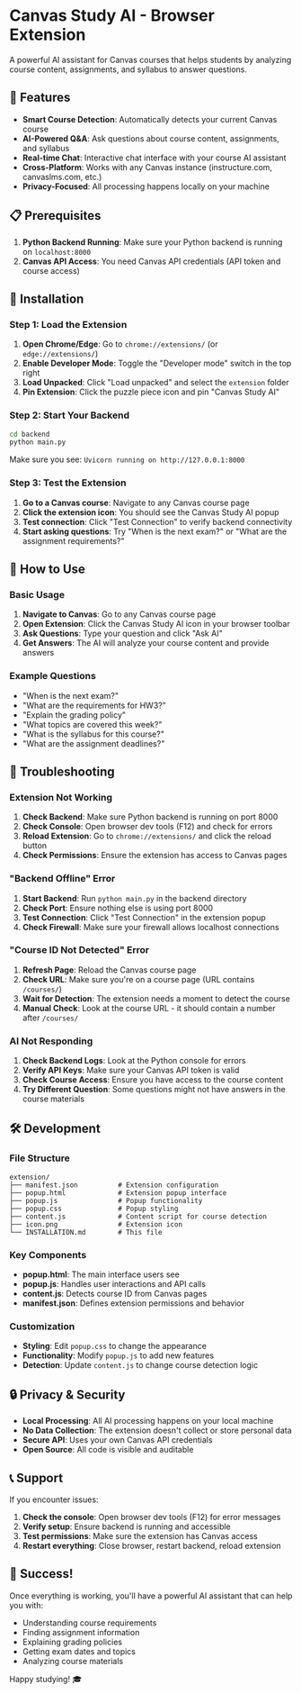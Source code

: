 # Canvas Study AI - Browser Extension

A powerful AI assistant for Canvas courses that helps students by analyzing course content, assignments, and syllabus to answer questions.

## 🚀 Features

- **Smart Course Detection**: Automatically detects your current Canvas course
- **AI-Powered Q&A**: Ask questions about course content, assignments, and syllabus
- **Real-time Chat**: Interactive chat interface with your course AI assistant
- **Cross-Platform**: Works with any Canvas instance (instructure.com, canvaslms.com, etc.)
- **Privacy-Focused**: All processing happens locally on your machine

## 📋 Prerequisites

1. **Python Backend Running**: Make sure your Python backend is running on `localhost:8000`
2. **Canvas API Access**: You need Canvas API credentials (API token and course access)

## 🔧 Installation

### Step 1: Load the Extension

1. **Open Chrome/Edge**: Go to `chrome://extensions/` (or `edge://extensions/`)
2. **Enable Developer Mode**: Toggle the "Developer mode" switch in the top right
3. **Load Unpacked**: Click "Load unpacked" and select the `extension` folder
4. **Pin Extension**: Click the puzzle piece icon and pin "Canvas Study AI"

### Step 2: Start Your Backend

```bash
cd backend
python main.py
```

Make sure you see: `Uvicorn running on http://127.0.0.1:8000`

### Step 3: Test the Extension

1. **Go to a Canvas course**: Navigate to any Canvas course page
2. **Click the extension icon**: You should see the Canvas Study AI popup
3. **Test connection**: Click "Test Connection" to verify backend connectivity
4. **Start asking questions**: Try "When is the next exam?" or "What are the assignment requirements?"

## 🎯 How to Use

### Basic Usage

1. **Navigate to Canvas**: Go to any Canvas course page
2. **Open Extension**: Click the Canvas Study AI icon in your browser toolbar
3. **Ask Questions**: Type your question and click "Ask AI"
4. **Get Answers**: The AI will analyze your course content and provide answers

### Example Questions

- "When is the next exam?"
- "What are the requirements for HW3?"
- "Explain the grading policy"
- "What topics are covered this week?"
- "What is the syllabus for this course?"
- "What are the assignment deadlines?"

## 🔧 Troubleshooting

### Extension Not Working

1. **Check Backend**: Make sure Python backend is running on port 8000
2. **Check Console**: Open browser dev tools (F12) and check for errors
3. **Reload Extension**: Go to `chrome://extensions/` and click the reload button
4. **Check Permissions**: Ensure the extension has access to Canvas pages

### "Backend Offline" Error

1. **Start Backend**: Run `python main.py` in the backend directory
2. **Check Port**: Ensure nothing else is using port 8000
3. **Test Connection**: Click "Test Connection" in the extension popup
4. **Check Firewall**: Make sure your firewall allows localhost connections

### "Course ID Not Detected" Error

1. **Refresh Page**: Reload the Canvas course page
2. **Check URL**: Make sure you're on a course page (URL contains `/courses/`)
3. **Wait for Detection**: The extension needs a moment to detect the course
4. **Manual Check**: Look at the course URL - it should contain a number after `/courses/`

### AI Not Responding

1. **Check Backend Logs**: Look at the Python console for errors
2. **Verify API Keys**: Make sure your Canvas API token is valid
3. **Check Course Access**: Ensure you have access to the course content
4. **Try Different Question**: Some questions might not have answers in the course materials

## 🛠️ Development

### File Structure

```
extension/
├── manifest.json          # Extension configuration
├── popup.html             # Extension popup interface
├── popup.js               # Popup functionality
├── popup.css              # Popup styling
├── content.js             # Content script for course detection
├── icon.png               # Extension icon
└── INSTALLATION.md        # This file
```

### Key Components

- **popup.html**: The main interface users see
- **popup.js**: Handles user interactions and API calls
- **content.js**: Detects course ID from Canvas pages
- **manifest.json**: Defines extension permissions and behavior

### Customization

- **Styling**: Edit `popup.css` to change the appearance
- **Functionality**: Modify `popup.js` to add new features
- **Detection**: Update `content.js` to change course detection logic

## 🔒 Privacy & Security

- **Local Processing**: All AI processing happens on your local machine
- **No Data Collection**: The extension doesn't collect or store personal data
- **Secure API**: Uses your own Canvas API credentials
- **Open Source**: All code is visible and auditable

## 📞 Support

If you encounter issues:

1. **Check the console**: Open browser dev tools (F12) for error messages
2. **Verify setup**: Ensure backend is running and accessible
3. **Test permissions**: Make sure the extension has Canvas access
4. **Restart everything**: Close browser, restart backend, reload extension

## 🎉 Success!

Once everything is working, you'll have a powerful AI assistant that can help you with:

- Understanding course requirements
- Finding assignment information
- Explaining grading policies
- Getting exam dates and topics
- Analyzing course materials

Happy studying! 🎓

